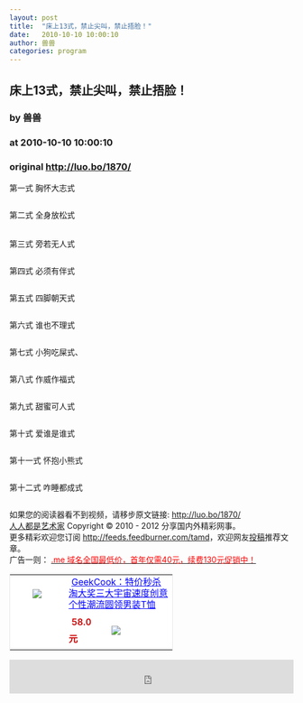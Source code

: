 ```yaml
---
layout: post
title:  "床上13式，禁止尖叫，禁止捂脸！"
date:   2010-10-10 10:00:10
author: 兽兽
categories: program
---
```


## 床上13式，禁止尖叫，禁止捂脸！
### by 兽兽
### at 2010-10-10 10:00:10
### original <http://luo.bo/1870/>

<p>第一式 胸怀大志式</p><p><img src="http://dulei.si/files/e8ab8b5547e5867add8596cb97be7da7.jpg" alt=""></p><p>第二式 全身放松式</p><p><img src="http://dulei.si/files/1c233fd63a8fd542ba549537e6d97f04.jpg" alt=""><br> <span></span><br> 第三式 旁若无人式</p><p><img src="http://dulei.si/files/93e25e270854207b95d27efd696b41ca.jpg" alt=""></p><p>第四式 必须有伴式</p><p><img src="http://dulei.si/files/d5078bf15aa99f2d23246b6e1181deff.jpg" alt=""></p><p>第五式 四脚朝天式</p><p><img src="http://dulei.si/files/55d1c8f1f9f195611b19bd32cf043cd1.jpg" alt=""></p><p>第六式 谁也不理式</p><p><img src="http://dulei.si/files/5f0611b7a630c5b1840c459d8197e81e.jpg" alt=""></p><p>第七式 小狗吃屎式、</p><p><img src="http://dulei.si/files/85dd042912cc994a1147ad1562238af0.jpg" alt=""></p><p>第八式 作威作福式</p><p><img src="http://dulei.si/files/c2e9110581f24e12dc8bf94a310125e9.jpg" alt=""></p><p>第九式 甜蜜可人式</p><p><img src="http://dulei.si/files/f0aab2a5e5cb7a197a12367c977ab5c3.jpg" alt=""></p><p>第十式 爱谁是谁式</p><p><img src="http://dulei.si/files/256508679668cfaa6f5be949e0f195e6.jpg" alt=""></p><p>第十一式 怀抱小熊式</p><p><img src="http://dulei.si/files/3d8e9581d101248151316dc5a27360af.jpg" alt=""></p><p>第十二式 咋睡都成式</p><p><img src="http://dulei.si/files/4e396bff403ee75164517b082104df72.jpg" alt=""></p><p>如果您的阅读器看不到视频，请移步原文链接: <a href="http://luo.bo/1870/">http://luo.bo/1870/</a> <br> <a href="http://luo.bo/">人人都是艺术家</a> Copyright ©   2010 - 2012 分享国内外精彩网事。<br> 更多精彩欢迎您订阅 <a href="http://feeds.feedburner.com/tamd">http://feeds.feedburner.com/tamd</a>，欢迎网友<a href="http://luo.bo/delivery/">投稿</a>推荐文章。<br> 广告一则： <a href="http://zi.mu/domain"><font color="red">.me 域名全国最低价，首年仅需40元，续费130元促销中！</font></a><br><table cellpadding="0" cellspacing="0" bgcolor="#FFFFFF" style="width:290px;border:1px solid #e6e6e6"><tr><td rowspan="2" align="center"><div style="margin:5px auto;width:80px;height:80px"><a href="http://zi.mu/ya3" style="width:80px;margin:0px;padding:0px;height:80px;overflow:hidden"><img style="margin:0px;border:none" src="http://dulei.si/files/e9e14ea3f1d7c1bacd4069361261b879.jpg"></a></div><div></div></td><td colspan="2"><a href="http://zi.mu/ya3" style="height:40px;width:180px;margin:5px;line-height:20px;color:#0000ff">GeekCook：特价秒杀淘大奖三大宇宙速度创意个性潮流圆领男装T恤</a></td></tr><tr><td> <span style="font-weight:600;margin:5px;line-height:30px;color:#cc0000">58.0元</span></td><td width="100px"><a href="http://zi.mu/ya3"><img name="" style="margin:0px;line-height:24px;vertical-align:text-bottom;border:none" src="http://dulei.si/files/264bdbc86a83b73bfc551a8f5bc15e26.gif"></a></td></tr></table> <p><iframe src="http://feedads.g.doubleclick.net/~ah/f/7sv1ooo89v8jfelhdjk8plpa64/468/60#http%3A%2F%2Fluo.bo%2F1870%2F" width="100%" height="60" frameborder="0" scrolling="no" marginwidth="0" marginheight="0"></iframe></p></p>